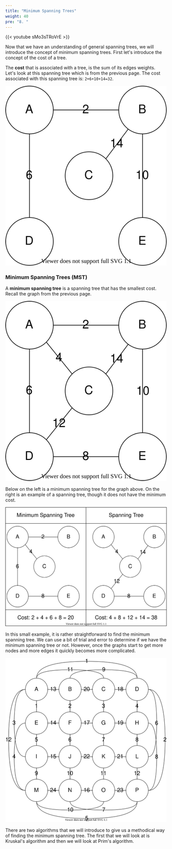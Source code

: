 ```yaml
---
title: "Minimum Spanning Trees"
weight: 40
pre: "8. "
---
```


{{< youtube sMo3sTRoVrE  >}}

Now that we have an understanding of general spanning trees, we will introduce the concept of minimum spanning trees. First let's introduce the concept of the cost of a tree. 

The **cost** that is associated with a tree, is the sum of its edges weights. Let's look at this spanning tree which is from the previous page. The cost associated with this spanning tree is: `2+6+10+14=32`.

![Graph](images/16/315_9_cost.svg)

### Minimum Spanning Trees (MST)

A **minimum spanning tree** is a spanning tree that has the smallest cost. Recall the graph from the previous page.

![Graph](images/16/315_9_tree1.svg)

Below on the left is a minimum spanning tree for the graph above. On the right is an example of a spanning tree, though it does not have the minimum cost.

![Minimum Spanning Tree](images/16/315_9_tree1MST.svg)

In this small example, it is rather straightforward to find the minimum spanning tree. We can use a bit of trial and error to determine if we have the minimum spanning tree or not. However, once the graphs start to get more nodes and more edges it quickly becomes more complicated. 

![Graph](images/16/315_9lrgTree.svg)

There are two algorithms that we will introduce to give us a methodical way of finding the minimum spanning tree. The first that we will look at is Kruskal's algorithm and then we will look at Prim's algorithm. 

